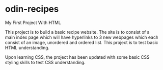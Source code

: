 # odin-recipes
My First Project With HTML 

This project is to build a basic recipe website. The site is to consist of a main index page which will have hyperlinks to 3 new webpages which each consist of an image, unordered and ordered list. This project is to test basic HTML understanding. 

Upon learning CSS, the project has been updated with some basic CSS styling skills to test CSS understanding. 
